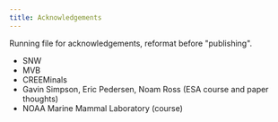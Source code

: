 ```yaml
---
title: Acknowledgements
---
```


Running file for acknowledgements, reformat before "publishing".

- SNW
- MVB
- CREEMinals
- Gavin Simpson, Eric Pedersen, Noam Ross (ESA course and paper thoughts)
- NOAA Marine Mammal Laboratory (course)


